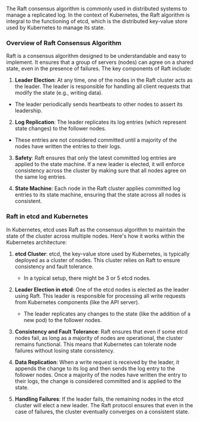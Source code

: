 The Raft consensus algorithm is commonly used in distributed systems to manage a replicated log. In the context of Kubernetes, the Raft algorithm is integral to the functioning of etcd, which is the distributed key-value store used by Kubernetes to manage its state. 

### Overview of Raft Consensus Algorithm

Raft is a consensus algorithm designed to be understandable and easy to implement. It ensures that a group of servers (nodes) can agree on a shared state, even in the presence of failures. The key components of Raft include:

1. **Leader Election**: At any time, one of the nodes in the Raft cluster acts as the leader. The leader is responsible for handling all client requests that modify the state (e.g., writing data). 
- The leader periodically sends heartbeats to other nodes to assert its leadership.

2. **Log Replication**: The leader replicates its log entries (which represent state changes) to the follower nodes. 
- These entries are not considered committed until a majority of the nodes have written the entries to their logs.

3. **Safety**: Raft ensures that only the latest committed log entries are applied to the state machine. If a new leader is elected, it will enforce consistency across the cluster by making sure that all nodes agree on the same log entries.

4. **State Machine**: Each node in the Raft cluster applies committed log entries to its state machine, ensuring that the state across all nodes is consistent.

### Raft in etcd and Kubernetes

In Kubernetes, etcd uses Raft as the consensus algorithm to maintain the state of the cluster across multiple nodes. Here's how it works within the Kubernetes architecture:

1. **etcd Cluster**: etcd, the key-value store used by Kubernetes, is typically deployed as a cluster of nodes. This cluster relies on Raft to ensure consistency and fault tolerance. 
    - In a typical setup, there might be 3 or 5 etcd nodes.

2. **Leader Election in etcd**: One of the etcd nodes is elected as the leader using Raft. This leader is responsible for processing all write requests from Kubernetes components (like the API server). 
    - The leader replicates any changes to the state (like the addition of a new pod) to the follower nodes.

3. **Consistency and Fault Tolerance**: Raft ensures that even if some etcd nodes fail, as long as a majority of nodes are operational, the cluster remains functional. This means that Kubernetes can tolerate node failures without losing state consistency.

4. **Data Replication**: When a write request is received by the leader, it appends the change to its log and then sends the log entry to the follower nodes. Once a majority of the nodes have written the entry to their logs, the change is considered committed and is applied to the state.

5. **Handling Failures**: If the leader fails, the remaining nodes in the etcd cluster will elect a new leader. The Raft protocol ensures that even in the case of failures, the cluster eventually converges on a consistent state.


